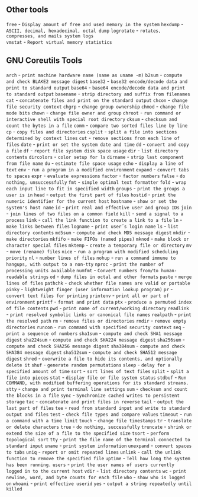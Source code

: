 ## Other tools
`free` - `Display amount of free and used memory in the system`
`hexdump` - `ASCII, decimal, hexadecimal, octal dump`
`logrotate` - `rotates, compresses, and mails system logs`  
`vmstat` - `Report virtual memory statistics`

## GNU Coreutils Tools
`arch` - `print machine hardware name (same as uname -m)`
`b2sum` - `compute and check BLAKE2 message digest`
`base32` - `base32 encode/decode data and print to standard output`
`base64` - `base64 encode/decode data and print to standard output`
`basename` - `strip directory and suffix from filenames`
`cat` - `concatenate files and print on the standard output`
`chcon` - `change file security context`
`chgrp` - `change group ownership`
`chmod` - `change file mode bits`
`chown` - `change file owner and group`
`chroot` - `run command or interactive shell with special root directory`
`cksum` - `checksum and count the bytes in a file`
`comm` - `compare two sorted files line by line`
`cp` - `copy files and directories`
`csplit` - `split a file into sections determined by context lines`
`cut` - `remove sections from each line of files`
`date` - `print or set the system date and time`
`dd` - `convert and copy a file`
`df` - `report file system disk space usage`
`dir` - `list directory contents`
`dircolors` - `color setup for ls`
`dirname` - `strip last component from file name`
`du` - `estimate file space usage`
`echo` - `display a line of text`
`env` - `run a program in a modified environment`
`expand` - `convert tabs to spaces`
`expr` - `evaluate expressions`
`factor` - `factor numbers`
`false` - `do nothing, unsuccessfully`
`fmt` - `simple optimal text formatter`
`fold` - `wrap each input line to fit in specified width`
`groups` - `print the groups a user is in`
`head` - `output the first part of files`
`hostid` - `print the numeric identifier for the current host`
`hostname` - `show or set the system's host name`
`id` - `print real and effective user and group IDs`
`join` - `join lines of two files on a common field`
`kill` - `send a signal to a process`
`link` - `call the link function to create a link to a file`
`ln` - `make links between files`
`logname` - `print user´s login name`
`ls` - `list directory contents`
`md5sum` - `compute and check MD5 message digest`
`mkdir` - `make directories`
`mkfifo` - `make FIFOs (named pipes)`
`mknod` - `make block or character special files`
`mktemp` - `create a temporary file or directory`
`mv` - `move (rename) files`
`nice` - `run a program with modified scheduling priority`
`nl` - `number lines of files`
`nohup` - `run a command immune to hangups, with output to a non-tty`
`nproc` - `print the number of processing units available`
`numfmt` - `Convert numbers from/to human-readable strings`
`od` - `dump files in octal and other formats`
`paste` - `merge lines of files`
`pathchk` - `check whether file names are valid or portable`
`pinky` - `lightweight finger (user information lookup program)`
`pr` - `convert text files for printing`
`printenv` - `print all or part of environment`
`printf` - `format and print data`
`ptx` - `produce a permuted index of file contents`
`pwd` - `print name of current/working directory`
`readlink` - `print resolved symbolic links or canonical file names`
`realpath` - `print the resolved path`
`rm` - `remove files or directories`
`rmdir` - `remove empty directories`
`runcon` - `run command with specified security context`
`seq` - `print a sequence of numbers`
`sha1sum` - `compute and check SHA1 message digest`
`sha224sum` - `compute and check SHA224 message digest`
`sha256sum` - `compute and check SHA256 message digest`
`sha384sum` - `compute and check SHA384 message digest`
`sha512sum` - `compute and check SHA512 message digest`
`shred` - `overwrite a file to hide its contents, and optionally delete it`
`shuf` - `generate random permutations`
`sleep` - `delay for a specified amount of time`
`sort` - `sort lines of text files`
`split` - `split a file into pieces`
`stat` - `display file or file system status`
`stdbuf` - `Run COMMAND, with modified buffering operations for its standard streams.`
`stty` - `change and print terminal line settings`
`sum` - `checksum and count the blocks in a file`
`sync` - `Synchronize cached writes to persistent storage`
`tac` - `concatenate and print files in reverse`
`tail` - `output the last part of files`
`tee` - `read from standard input and write to standard output and files`
`test` - `check file types and compare values`
`timeout` - `run a command with a time limit`
`touch` - `change file timestamps`
`tr` - `translate or delete characters`
`true` - `do nothing, successfully`
`truncate` - `shrink or extend the size of a file to the specified size`
`tsort` - `perform topological sort`
`tty` - `print the file name of the terminal connected to standard input`
`uname` - `print system information`
`unexpand` - `convert spaces to tabs`
`uniq` - `report or omit repeated lines`
`unlink` - `call the unlink function to remove the specified file`
`uptime` - `Tell how long the system has been running.`
`users` - `print the user names of users currently logged in to the current host`
`vdir` - `list directory contents`
`wc` - `print newline, word, and byte counts for each file`
`who` - `show who is logged on`
`whoami` - `print effective userid`
`yes` - `output a string repeatedly until killed`

